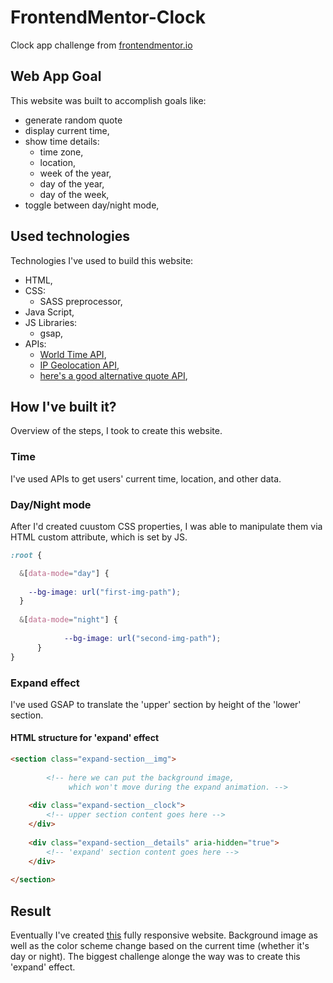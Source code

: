 # FrontendMentor-Clock
Clock app challenge from [frontendmentor.io](frontendmentor.io)

## Web App Goal
This website was built to accomplish goals like:

- generate random quote
- display current time,
- show time details:
    - time zone,
    - location,
    - week of the year,
    - day of the year,
    - day of the week,
- toggle between day/night mode, 

## Used technologies
Technologies I've used to build this website:

- HTML,
- CSS:
    - SASS preprocessor,
- Java Script,
- JS Libraries:
    - gsap,
- APIs:
    - [World Time API](http://worldtimeapi.org/),
    - [IP Geolocation API](https://freegeoip.app/),
    - [here's a good alternative quote API](https://github.com/lukePeavey/quotable),

## How I've built it?
Overview of the steps, I took to create this website.

### Time
I've used APIs to get users' current time, location, and other data.

### Day/Night mode
After I'd created cuustom CSS properties, I was able to manipulate them via HTML custom attribute, which is set by JS.

```scss
:root { 

  &[data-mode="day"] {
  
    --bg-image: url("first-img-path");
  }
  
  &[data-mode="night"] {
  
            --bg-image: url("second-img-path");
      }
}
```

### Expand effect
I've used GSAP to translate the 'upper' section by height of the 'lower' section.

#### HTML structure for 'expand' effect

```html
<section class="expand-section__img">
  
        <!-- here we can put the background image, 
             which won't move during the expand animation. -->
  
    <div class="expand-section__clock">
        <!-- upper section content goes here -->    
    </div>
  
    <div class="expand-section__details" aria-hidden="true">
        <!-- 'expand' section content goes here -->    
    </div>
  
</section>
```

## Result
Eventually I've created [this](https://clock-website-252.netlify.app) fully responsive website. Background image as well as the color scheme change
based on the current time (whether it's day or night). The biggest challenge alonge the way was to create this 'expand' effect.


  
  

